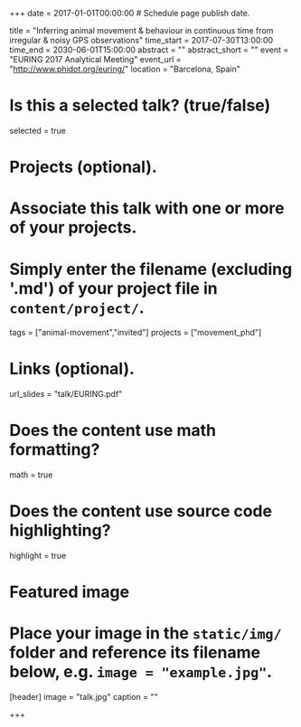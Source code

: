 +++
date = 2017-01-01T00:00:00  # Schedule page publish date.

title = "Inferring animal movement & behaviour in continuous time from irregular & noisy GPS observations"
time_start = 2017-07-30T13:00:00
time_end = 2030-06-01T15:00:00
abstract = ""
abstract_short = ""
event = "EURING 2017 Analytical Meeting"
event_url = "http://www.phidot.org/euring/"
location = "Barcelona, Spain"

# Is this a selected talk? (true/false)
selected = true

# Projects (optional).
#   Associate this talk with one or more of your projects.
#   Simply enter the filename (excluding '.md') of your project file in `content/project/`.
tags = ["animal-movement","invited"]
projects = ["movement_phd"]

# Links (optional).
url_slides = "talk/EURING.pdf"

# Does the content use math formatting?
math = true

# Does the content use source code highlighting?
highlight = true

# Featured image
# Place your image in the `static/img/` folder and reference its filename below, e.g. `image = "example.jpg"`.
[header]
image = "talk.jpg"
caption = ""

+++

